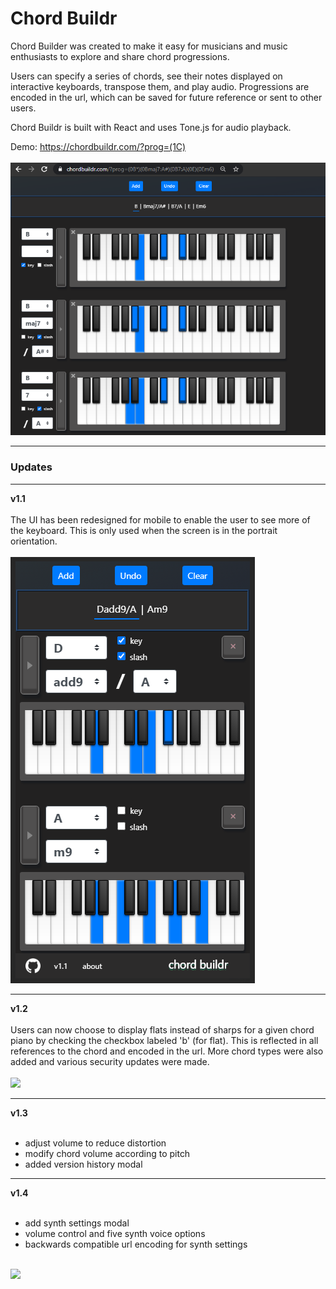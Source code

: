 # Chord Buildr

Chord Builder was created to make it easy for musicians and music enthusiasts to explore and share chord progressions. 

Users can specify a series of chords, see their notes displayed on interactive keyboards, transpose them, and play audio.  Progressions are encoded in the url, which can be saved for future reference or sent to other users.

Chord Buildr is built with React and uses Tone.js for audio playback. 

Demo: https://chordbuildr.com/?prog=(1C)
<br/>
<br/>
<img src="https://raw.githubusercontent.com/jekrch/personalsite/main/client/public/images/chordbuildr.png"/>

<hr/>
<h3>Updates</h3>
<hr/>
<b>v1.1</b>
<br/>
<br/>
The UI has been redesigned for mobile to enable the user to see more of the keyboard. This is only used when the screen is in the portrait orientation.  
<br/>
<br/>
<img src="https://raw.githubusercontent.com/jekrch/chord-buildr/main/src/public/images/mobile%20ui.PNG"/>
<hr/>
<b>v1.2</b>
<br/>
<br/>
Users can now choose to display flats instead of sharps for a given chord piano by checking the checkbox labeled 'b' (for flat). This is reflected in all references to the chord and encoded in the url. More chord types were also added and various security updates were made.
<br/>
<br/>
<img src="https://user-images.githubusercontent.com/8173930/132143487-48cf5f38-7beb-431d-9dc4-993fc492bddc.png"/>
<hr/>
<b>v1.3</b>
<br/>
<br/>
<ul>
  <li> adjust volume to reduce distortion </li>
  <li>modify chord volume according to pitch </li>
  <li> added version history modal </li>
</ul>
<hr/>
<b>v1.4</b>
<br/>
<br/>
<ul>
  <li>add synth settings modal</li>
  <li>volume control and five synth voice options</li>
  <li>backwards compatible url encoding for synth settings</li>
</ul>
<br/>
<img src="https://user-images.githubusercontent.com/8173930/133951422-d4f9842e-1782-44ae-a9d8-d507c0b711d0.png">


